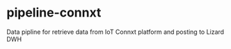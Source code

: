 # pipeline-connxt
 Data pipline for retrieve data from IoT Connxt platform and posting to Lizard DWH
